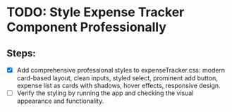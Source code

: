 # TODO: Style Expense Tracker Component Professionally

## Steps:

- [x] Add comprehensive professional styles to expenseTracker.css: modern card-based layout, clean inputs, styled select, prominent add button, expense list as cards with shadows, hover effects, responsive design.
- [ ] Verify the styling by running the app and checking the visual appearance and functionality.
